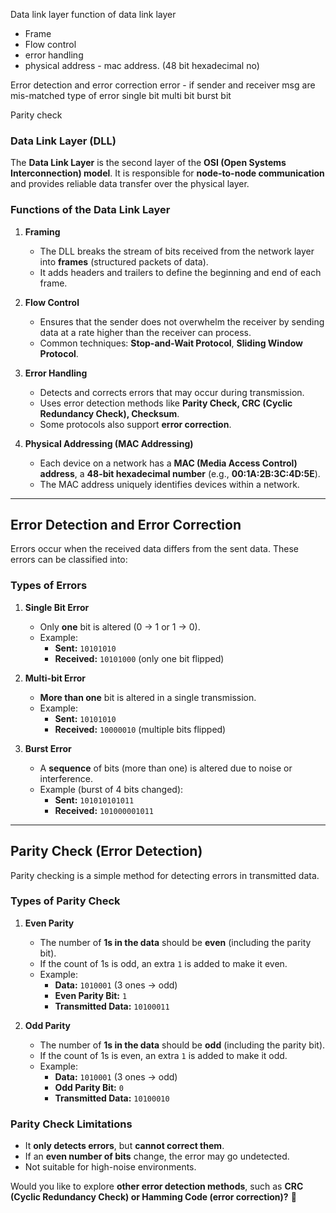 Data link layer
function of data link layer
- Frame 
- Flow control 
- error handling 
- physical address - mac address. (48 bit hexadecimal no)

Error detection and error correction
error - if sender and receiver msg are mis-matched
type of error
single bit
multi bit 
burst bit

Parity check

### **Data Link Layer (DLL)**
The **Data Link Layer** is the second layer of the **OSI (Open Systems Interconnection) model**. It is responsible for **node-to-node communication** and provides reliable data transfer over the physical layer.

### **Functions of the Data Link Layer**
1. **Framing**  
   - The DLL breaks the stream of bits received from the network layer into **frames** (structured packets of data).  
   - It adds headers and trailers to define the beginning and end of each frame.

2. **Flow Control**  
   - Ensures that the sender does not overwhelm the receiver by sending data at a rate higher than the receiver can process.  
   - Common techniques: **Stop-and-Wait Protocol**, **Sliding Window Protocol**.

3. **Error Handling**  
   - Detects and corrects errors that may occur during transmission.  
   - Uses error detection methods like **Parity Check, CRC (Cyclic Redundancy Check), Checksum**.  
   - Some protocols also support **error correction**.

4. **Physical Addressing (MAC Addressing)**  
   - Each device on a network has a **MAC (Media Access Control) address**, a **48-bit hexadecimal number** (e.g., **00:1A:2B:3C:4D:5E**).  
   - The MAC address uniquely identifies devices within a network.

---

## **Error Detection and Error Correction**
Errors occur when the received data differs from the sent data. These errors can be classified into:

### **Types of Errors**
1. **Single Bit Error**  
   - Only **one** bit is altered (0 → 1 or 1 → 0).  
   - Example:  
     - **Sent:** `10101010`  
     - **Received:** `10101000` (only one bit flipped)

2. **Multi-bit Error**  
   - **More than one** bit is altered in a single transmission.  
   - Example:  
     - **Sent:** `10101010`  
     - **Received:** `10000010` (multiple bits flipped)

3. **Burst Error**  
   - A **sequence** of bits (more than one) is altered due to noise or interference.  
   - Example (burst of 4 bits changed):  
     - **Sent:** `101010101011`  
     - **Received:** `101000001011`

---

## **Parity Check (Error Detection)**
Parity checking is a simple method for detecting errors in transmitted data.

### **Types of Parity Check**
1. **Even Parity**  
   - The number of **1s in the data** should be **even** (including the parity bit).  
   - If the count of 1s is odd, an extra `1` is added to make it even.  
   - Example:  
     - **Data:** `1010001` (3 ones → odd)  
     - **Even Parity Bit:** `1`  
     - **Transmitted Data:** `10100011`

2. **Odd Parity**  
   - The number of **1s in the data** should be **odd** (including the parity bit).  
   - If the count of 1s is even, an extra `1` is added to make it odd.  
   - Example:  
     - **Data:** `1010001` (3 ones → odd)  
     - **Odd Parity Bit:** `0`  
     - **Transmitted Data:** `10100010`

### **Parity Check Limitations**
- It **only detects errors**, but **cannot correct them**.  
- If an **even number of bits** change, the error may go undetected.  
- Not suitable for high-noise environments.

Would you like to explore **other error detection methods**, such as **CRC (Cyclic Redundancy Check) or Hamming Code (error correction)?** 🚀